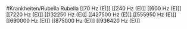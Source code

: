 #Krankheiten/Rubella
Rubella
[[70 Hz (E)]]
[[240 Hz (E)]]
[[600 Hz (E)]]
[[7220 Hz (E)]]
[[132250 Hz (E)]]
[[427500 Hz (E)]]
[[555950 Hz (E)]]
[[690000 Hz (E)]]
[[875000 Hz (E)]]
[[936420 Hz (E)]]